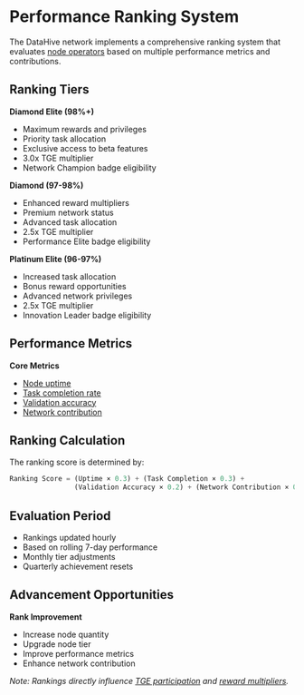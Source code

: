 # Performance Ranking System

The DataHive network implements a comprehensive ranking system that evaluates [node operators](/docs/onboarding/nodes.md) based on multiple performance metrics and contributions.

## Ranking Tiers

**Diamond Elite (98%+)**
- Maximum rewards and privileges
- Priority task allocation
- Exclusive access to beta features
- 3.0x TGE multiplier
- Network Champion badge eligibility

**Diamond (97-98%)**
- Enhanced reward multipliers
- Premium network status
- Advanced task allocation
- 2.5x TGE multiplier
- Performance Elite badge eligibility

**Platinum Elite (96-97%)**
- Increased task allocation
- Bonus reward opportunities
- Advanced network privileges
- 2.5x TGE multiplier
- Innovation Leader badge eligibility

## Performance Metrics

**Core Metrics**
- [Node uptime](/docs/onboarding/performance/uptime.md)
- [Task completion rate](/docs/onboarding/performance/tasks.md)
- [Validation accuracy](/docs/onboarding/performance/validation.md)
- [Network contribution](/docs/onboarding/network/contribution.md)

## Ranking Calculation

The ranking score is determined by:
```python
Ranking Score = (Uptime × 0.3) + (Task Completion × 0.3) +
                (Validation Accuracy × 0.2) + (Network Contribution × 0.2)
```

## Evaluation Period

- Rankings updated hourly
- Based on rolling 7-day performance
- Monthly tier adjustments
- Quarterly achievement resets

## Advancement Opportunities

**Rank Improvement**
- Increase node quantity
- Upgrade node tier
- Improve performance metrics
- Enhance network contribution

*Note: Rankings directly influence [TGE participation](/docs/onboarding/tge/participation.md) and [reward multipliers](/docs/onboarding/rewards/multipliers.md).*
